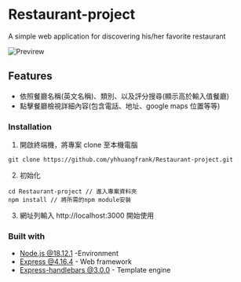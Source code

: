 # Restaurant-project

A simple web application for discovering his/her favorite restaurant

![Previrew](https://github.com/yhhuangfrank/Restaurant-project/blob/main/public/image/website%20preview%20image.png)


## Features

- 依照餐廳名稱(英文名稱)、類別、以及評分搜尋(顯示高於輸入值餐廳)
- 點擊餐廳檢視詳細內容(包含電話、地址、google maps 位置等等)

### Installation

1. 開啟終端機，將專案 clone 至本機電腦

```
git clone https://github.com/yhhuangfrank/Restaurant-project.git
```

2. 初始化

```
cd Restaurant-project // 進入專案資料夾
npm install // 將所需的npm module安裝
```

3. 網址列輸入 http://localhost:3000 開始使用

### Built with

- [Node.js @18.12.1](https://nodejs.org/zh-tw/download/) -Environment
- [Express @4.16.4](https://www.npmjs.com/package/express) - Web framework
- [Express-handlebars @3.0.0](https://www.npmjs.com/package/express-handlebars) - Template engine
